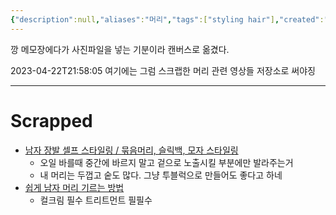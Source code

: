 ```yaml
---
{"description":null,"aliases":"머리","tags":["styling hair"],"created":"2023-03-03T14:34:57","updated":"2023-07-15T21:33:03","title":"머리","dg-publish":true,"permalink":"/docs/머리/","dgPassFrontmatter":true}
---
```



  
깡 메모장에다가 사진파일을 넣는 기분이라 캔버스로 옮겼다.

2023-04-22T21:58:05 여기에는 그럼 스크랩한 머리 관련 영상들 저장소로 써야징

---

# Scrapped

- [남자 장발 셀프  스타일링 / 묶음머리, 슬릭백, 모자 스타일링](https://youtu.be/tsj-OKvkyiM)
	- 오일 바를때 중간에 바르지 말고 겉으로 노출시킬 부분에만 발라주는거
	- 내 머리는 두껍고 숱도 많다. 그냥 투블럭으로 만들어도 좋다고 하네
- [쉽게 남자 머리 기르는 방법](https://youtu.be/M7DrJTDbZuY)  
	- 컬크림 필수 트리트먼트 필필수 
